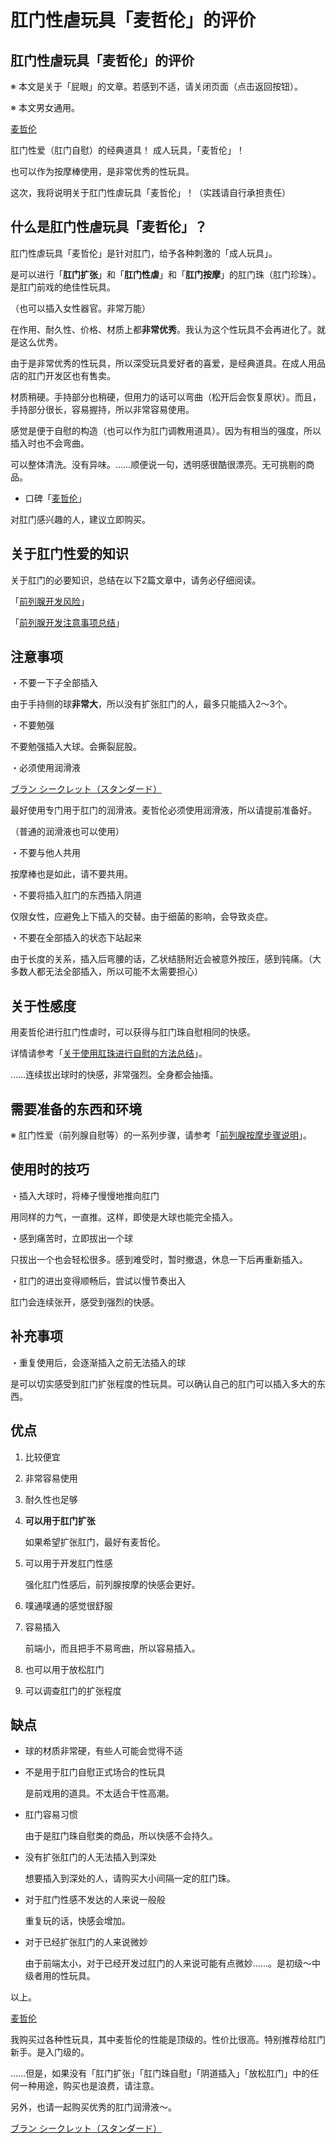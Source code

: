 # 肛门性虐玩具「麦哲伦」的评价 [​](#肛门性虐玩具「麦哲伦」的评价)

## 肛门性虐玩具「麦哲伦」的评价 [​](#肛门性虐玩具「麦哲伦」的评价-1)

※ 本文是关于「屁眼」的文章。若感到不适，请关闭页面（点击返回按钮）。

※ 本文男女通用。

[麦哲伦](http://www.e-nls.com/access.php?agency_id=af339507&pcode=2989)

肛门性爱（肛门自慰）的经典道具！ 成人玩具，「麦哲伦」！

也可以作为按摩棒使用，是非常优秀的性玩具。

这次，我将说明关于肛门性虐玩具「麦哲伦」！（实践请自行承担责任）

## 什么是肛门性虐玩具「麦哲伦」？ [​](#什么是肛门性虐玩具「麦哲伦」)

肛门性虐玩具「麦哲伦」是针对肛门，给予各种刺激的「成人玩具」。

是可以进行「**肛门扩张**」和「**肛门性虐**」和「**肛门按摩**」的肛门珠（肛门珍珠）。是肛门前戏的绝佳性玩具。

（也可以插入女性器官。非常万能）

在作用、耐久性、价格、材质上都**非常优秀**。我认为这个性玩具不会再进化了。就是这么优秀。

由于是非常优秀的性玩具，所以深受玩具爱好者的喜爱，是经典道具。在成人用品店的肛门开发区也有售卖。

材质稍硬。手持部分也稍硬，但用力的话可以弯曲（松开后会恢复原状）。而且，手持部分很长，容易握持，所以非常容易使用。

感觉是便于自慰的构造（也可以作为肛门调教用道具）。因为有相当的强度，所以插入时也不会弯曲。

可以整体清洗。没有异味。……顺便说一句，透明感很酷很漂亮。无可挑剔的商品。

+   口碑「[麦哲伦](http://www.e-nls.com/access.php?agency_id=af339507&pcode=2989)」

对肛门感兴趣的人，建议立即购买。

## 关于肛门性爱的知识 [​](#关于肛门性爱的知识)

关于肛门的必要知识，总结在以下2篇文章中，请务必仔细阅读。

「[前列腺开发风险](/h-life/buttocks/page-57.html)」

「[前列腺开发注意事项总结](/h-life/buttocks/page-58.html)」

## 注意事项 [​](#注意事项)

・不要一下子全部插入

由于手持侧的球**非常大**，所以没有扩张肛门的人，最多只能插入2～3个。

・不要勉强

不要勉强插入大球。会撕裂屁股。

・必须使用润滑液

[ブラン シークレット（スタンダード）](http://www.e-nls.com/access.php?agency_id=af339507&pcode=7537)

最好使用专门用于肛门的润滑液。麦哲伦必须使用润滑液，所以请提前准备好。

（普通的润滑液也可以使用）

・不要与他人共用

按摩棒也是如此，请不要共用。

・不要将插入肛门的东西插入阴道

仅限女性，应避免上下插入的交替。由于细菌的影响，会导致炎症。

・不要在全部插入的状态下站起来

由于长度的关系，插入后弯腰的话，乙状结肠附近会被意外按压，感到钝痛。（大多数人都无法全部插入，所以可能不太需要担心）

## 关于性感度 [​](#关于性感度)

用麦哲伦进行肛门性虐时，可以获得与肛门珠自慰相同的快感。

详情请参考「[关于使用肛珠进行自慰的方法总结](/h-life/buttocks/page-64.html)」。

……连续拔出球时的快感，非常强烈。全身都会抽搐。

## 需要准备的东西和环境 [​](#需要准备的东西和环境)

※ 肛门性爱（前列腺自慰等）的一系列步骤，请参考「[前列腺按摩步骤说明](/h-life/buttocks/page-60.html)」。

## 使用时的技巧 [​](#使用时的技巧)

・插入大球时，将棒子慢慢地推向肛门

用同样的力气，一直推。这样，即使是大球也能完全插入。

・感到痛苦时，立即拔出一个球

只拔出一个也会轻松很多。感到难受时，暂时撤退，休息一下后再重新插入。

・肛门的进出变得顺畅后，尝试以慢节奏出入

肛门会连续张开，感受到强烈的快感。

## 补充事项 [​](#补充事项)

・重复使用后，会逐渐插入之前无法插入的球

是可以切实感受到肛门扩张程度的性玩具。可以确认自己的肛门可以插入多大的东西。

## 优点 [​](#优点)

1.  比较便宜
    
2.  非常容易使用
    
3.  耐久性也足够
    
4.  **可以用于肛门扩张**
    
    如果希望扩张肛门，最好有麦哲伦。
    
5.  可以用于开发肛门性感
    
    强化肛门性感后，前列腺按摩的快感会更好。
    
6.  噗通噗通的感觉很舒服
    
7.  容易插入
    
    前端小，而且把手不易弯曲，所以容易插入。
    
8.  也可以用于放松肛门
    
9.  可以调查肛门的扩张程度
    

## 缺点 [​](#缺点)

+   球的材质非常硬，有些人可能会觉得不适
    
+   不是用于肛门自慰正式场合的性玩具
    
    是前戏用的道具。不太适合干性高潮。
    
+   肛门容易习惯
    
    由于是肛门珠自慰类的商品，所以快感不会持久。
    
+   没有扩张肛门的人无法插入到深处
    
    想要插入到深处的人，请购买大小间隔一定的肛门珠。
    
+   对于肛门性感不发达的人来说一般般
    
    重复玩的话，快感会增加。
    
+   对于已经扩张肛门的人来说微妙
    
    由于前端太小，对于已经开发过肛门的人来说可能有点微妙……。是初级～中级者用的性玩具。
    

以上。

[麦哲伦](http://www.e-nls.com/access.php?agency_id=af339507&pcode=2989)

我购买过各种性玩具，其中麦哲伦的性能是顶级的。性价比很高。特别推荐给肛门新手。是入门级的。

……但是，如果没有「肛门扩张」「肛门珠自慰」「阴道插入」「放松肛门」中的任何一种用途，购买也是浪费，请注意。

另外，也请一起购买优秀的肛门润滑液～。

[ブラン シークレット（スタンダード）](http://www.e-nls.com/access.php?agency_id=af339507&pcode=7537)